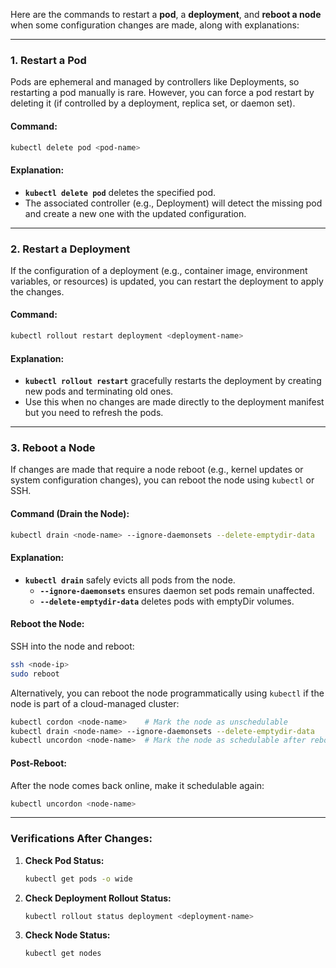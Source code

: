 Here are the commands to restart a **pod**, a **deployment**, and **reboot a node** when some configuration changes are made, along with explanations:

---

### **1. Restart a Pod**
Pods are ephemeral and managed by controllers like Deployments, so restarting a pod manually is rare. However, you can force a pod restart by deleting it (if controlled by a deployment, replica set, or daemon set).

#### Command:
```bash
kubectl delete pod <pod-name>
```

#### Explanation:
- **`kubectl delete pod`** deletes the specified pod.
- The associated controller (e.g., Deployment) will detect the missing pod and create a new one with the updated configuration.

---

### **2. Restart a Deployment**
If the configuration of a deployment (e.g., container image, environment variables, or resources) is updated, you can restart the deployment to apply the changes.

#### Command:
```bash
kubectl rollout restart deployment <deployment-name>
```

#### Explanation:
- **`kubectl rollout restart`** gracefully restarts the deployment by creating new pods and terminating old ones.
- Use this when no changes are made directly to the deployment manifest but you need to refresh the pods.

---

### **3. Reboot a Node**
If changes are made that require a node reboot (e.g., kernel updates or system configuration changes), you can reboot the node using `kubectl` or SSH.

#### Command (Drain the Node):
```bash
kubectl drain <node-name> --ignore-daemonsets --delete-emptydir-data
```

#### Explanation:
- **`kubectl drain`** safely evicts all pods from the node.
  - **`--ignore-daemonsets`** ensures daemon set pods remain unaffected.
  - **`--delete-emptydir-data`** deletes pods with emptyDir volumes.

#### Reboot the Node:
SSH into the node and reboot:
```bash
ssh <node-ip>
sudo reboot
```

Alternatively, you can reboot the node programmatically using `kubectl` if the node is part of a cloud-managed cluster:
```bash
kubectl cordon <node-name>    # Mark the node as unschedulable
kubectl drain <node-name> --ignore-daemonsets --delete-emptydir-data
kubectl uncordon <node-name>  # Mark the node as schedulable after reboot
```

#### Post-Reboot:
After the node comes back online, make it schedulable again:
```bash
kubectl uncordon <node-name>
```

---

### Verifications After Changes:
1. **Check Pod Status:**
   ```bash
   kubectl get pods -o wide
   ```

2. **Check Deployment Rollout Status:**
   ```bash
   kubectl rollout status deployment <deployment-name>
   ```

3. **Check Node Status:**
   ```bash
   kubectl get nodes
   ```

